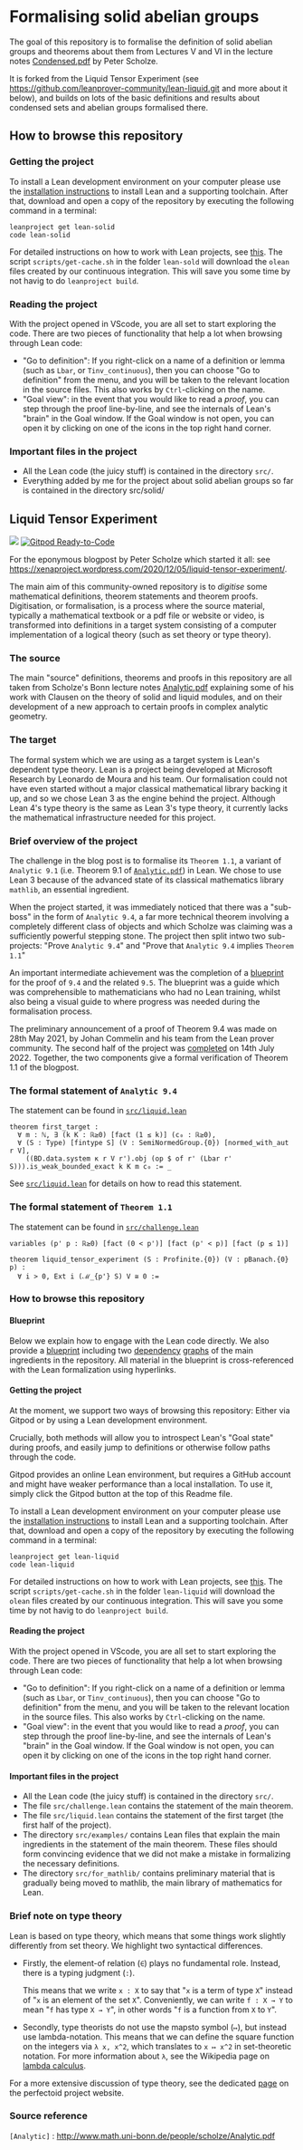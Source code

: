 # Formalising solid abelian groups

The goal of this repository is to formalise the definition of solid abelian groups and theorems about them from Lectures V and VI in the lecture notes [Condensed.pdf](https://people.mpim-bonn.mpg.de/scholze/Condensed.pdf) by Peter Scholze.

It is forked from the Liquid Tensor Experiment (see https://github.com/leanprover-community/lean-liquid.git and more about it below), and builds on lots of the basic definitions and results about condensed sets and abelian groups formalised there.

## How to browse this repository

### Getting the project

To install a Lean development environment on your computer please use the
[installation instructions](https://leanprover-community.github.io/get_started.html#regular-install)
to install Lean and a supporting toolchain.
After that, download and open a copy of the repository
by executing the following command in a terminal:
```
leanproject get lean-solid
code lean-solid
```
For detailed instructions on how to work with Lean projects,
see [this](https://leanprover-community.github.io/install/project.html). The script `scripts/get-cache.sh`
in the folder `lean-sold` will download the `olean` files created by our continuous integration. This
will save you some time by not havig to do `leanproject build`.

### Reading the project

With the project opened in VScode,
you are all set to start exploring the code.
There are two pieces of functionality that help a lot when browsing through Lean code:

* "Go to definition": If you right-click on a name of a definition or lemma
  (such as `Lbar`, or `Tinv_continuous`), then you can choose "Go to definition" from the menu,
  and you will be taken to the relevant location in the source files.
  This also works by `Ctrl`-clicking on the name.
* "Goal view": in the event that you would like to read a *proof*,
  you can step through the proof line-by-line,
  and see the internals of Lean's "brain" in the Goal window.
  If the Goal window is not open,
  you can open it by clicking on one of the icons in the top right hand corner.

### Important files in the project

* All the Lean code (the juicy stuff) is contained in the directory `src/`.
* Everything added by me for the project about solid abelian groups so far is contained in the directory src/solid/

## Liquid Tensor Experiment

[![](https://github.com/leanprover-community/lean-liquid/actions/workflows/build.yml/badge.svg?branch=master)](https://github.com/leanprover-community/lean-liquid/actions/workflows/build.yml)
[![Gitpod Ready-to-Code](https://img.shields.io/badge/Gitpod-ready--to--code-blue?logo=gitpod)](https://gitpod.io/#https://github.com/leanprover-community/lean-liquid)

For the eponymous blogpost by Peter Scholze which started it all: see https://xenaproject.wordpress.com/2020/12/05/liquid-tensor-experiment/.

The main aim of this community-owned repository is to *digitise* some mathematical definitions, theorem statements and theorem proofs. Digitisation, or formalisation, is a process where the source material, typically a mathematical textbook or a pdf file or website or video, is transformed into definitions in a target system consisting of a computer implementation of a logical theory (such as set theory or type theory).

### The source

The main "source" definitions, theorems and proofs in this repository are all taken from Scholze's Bonn lecture notes [Analytic.pdf](https://www.math.uni-bonn.de/people/scholze/Analytic.pdf) explaining some of his work with Clausen on the theory of solid and liquid modules, and on their development of a new approach to certain proofs in complex analytic geometry.

### The target

The formal system which we are using as a target system is Lean's dependent type theory. Lean is a project being developed at Microsoft Research by Leonardo de Moura and his team. Our formalisation could not have even started without a major classical mathematical library backing it up, and so we chose Lean 3 as the engine behind the project. Although Lean 4's type theory is the same as Lean 3's type theory, it currently lacks the mathematical infrastructure needed for this project.

### Brief overview of the project

The challenge in the blog post is to formalise its `Theorem 1.1`, a variant of `Analytic 9.1` (i.e. Theorem 9.1 of [`Analytic.pdf`](https://www.math.uni-bonn.de/people/scholze/Analytic.pdf)) in Lean.
We chose to use Lean 3 because of the advanced state of its classical mathematics library `mathlib`, an essential ingredient.

When the project started, it was immediately noticed that there was a "sub-boss" in the form of `Analytic 9.4`, a far more technical theorem involving a completely different class of objects and which Scholze was claiming was a sufficiently powerful stepping stone. The project then split intwo two sub-projects:
"Prove `Analytic 9.4`" and "Prove that `Analytic 9.4` implies `Theorem 1.1`"

An important intermediate achievement was the completion of a [blueprint](https://leanprover-community.github.io/liquid/) for the proof of `9.4` and the related `9.5`. The blueprint was a guide which was comprehensible to mathematicians who had no Lean training, whilst also being a visual guide to where progress was needed during the formalisation process.

The preliminary announcement of a proof of Theorem 9.4 was made on 28th May 2021, by Johan Commelin and his team from the Lean prover community.
The second half of the project was [completed](https://leanprover-community.github.io/blog/posts/lte-final/) on 14th July 2022.
Together, the two components give a formal verification of Theorem 1.1 of the blogpost.

### The formal statement of `Analytic 9.4`

The statement can be found in [`src/liquid.lean`](https://github.com/leanprover-community/lean-liquid/blob/master/src/liquid.lean#L37)

```lean
theorem first_target :
  ∀ m : ℕ, ∃ (k K : ℝ≥0) [fact (1 ≤ k)] (c₀ : ℝ≥0),
  ∀ (S : Type) [fintype S] (V : SemiNormedGroup.{0}) [normed_with_aut r V],
    ​((BD.data.system κ r V r').obj (op $ of r' (Lbar r' S))).is_weak_bounded_exact k K m c₀ := _
```

See [`src/liquid.lean`](https://github.com/leanprover-community/lean-liquid/blob/master/src/liquid.lean#40)
for details on how to read this statement.

### The formal statement of `Theorem 1.1`

The statement can be found in [`src/challenge.lean`](https://github.com/leanprover-community/lean-liquid/blob/master/src/challenge.lean#L28)

```lean
variables (p' p : ℝ≥0) [fact (0 < p')] [fact (p' < p)] [fact (p ≤ 1)]

theorem liquid_tensor_experiment (S : Profinite.{0}) (V : pBanach.{0} p) :
  ∀ i > 0, Ext i (ℳ_{p'} S) V ≅ 0 :=
```

### How to browse this repository

#### Blueprint

Below we explain how to engage with the Lean code directly.
We also provide a [blueprint](https://leanprover-community.github.io/liquid/)
including two [dependency](https://leanprover-community.github.io/liquid/dep_graph_section_1.html)
[graphs](https://leanprover-community.github.io/liquid/dep_graph_section_2.html)
of the main ingredients in the repository.
All material in the blueprint is cross-referenced with the Lean formalization using hyperlinks.

#### Getting the project

At the moment, we support two ways of browsing this repository:
Either via Gitpod or by using a Lean development environment.

Crucially, both methods will allow you to introspect Lean's "Goal state" during proofs,
and easily jump to definitions or otherwise follow paths through the code.

Gitpod provides an online Lean environment, but requires a GitHub account
and might have weaker performance than a local installation.
To use it, simply click the Gitpod button at the top of this Readme file.

To install a Lean development environment on your computer please use the
[installation instructions](https://leanprover-community.github.io/get_started.html#regular-install)
to install Lean and a supporting toolchain.
After that, download and open a copy of the repository
by executing the following command in a terminal:
```
leanproject get lean-liquid
code lean-liquid
```
For detailed instructions on how to work with Lean projects,
see [this](https://leanprover-community.github.io/install/project.html). The script `scripts/get-cache.sh`
in the folder `lean-liquid` will download the `olean` files created by our continuous integration. This
will save you some time by not havig to do `leanproject build`.

#### Reading the project

With the project opened in VScode,
you are all set to start exploring the code.
There are two pieces of functionality that help a lot when browsing through Lean code:

* "Go to definition": If you right-click on a name of a definition or lemma
  (such as `Lbar`, or `Tinv_continuous`), then you can choose "Go to definition" from the menu,
  and you will be taken to the relevant location in the source files.
  This also works by `Ctrl`-clicking on the name.
* "Goal view": in the event that you would like to read a *proof*,
  you can step through the proof line-by-line,
  and see the internals of Lean's "brain" in the Goal window.
  If the Goal window is not open,
  you can open it by clicking on one of the icons in the top right hand corner.

#### Important files in the project

* All the Lean code (the juicy stuff) is contained in the directory `src/`.
* The file `src/challenge.lean` contains the statement of the main theorem.
* The file `src/liquid.lean` contains the statement of the first target (the first half of the project).
* The directory `src/examples/` contains Lean files that explain the main ingredients in the statement of the main theorem.
  These files should form convincing evidence that we did not make a mistake in formalizing the necessary definitions.
* The directory `src/for_mathlib/` contains preliminary material that is gradually being moved to mathlib, the main library of mathematics for Lean.

### Brief note on type theory

Lean is based on type theory,
which means that some things work slightly differently from set theory.
We highlight two syntactical differences.

* Firstly, the element-of relation (`∈`) plays no fundamental role.
  Instead, there is a typing judgment (`:`).

  This means that we write `x : X` to say that "`x` is a term of type `X`"
  instead of "`x` is an element of the set `X`".
  Conveniently, we can write `f : X → Y` to mean "`f` has type `X → Y`",
  in other words "`f` is a function from `X` to `Y`".

* Secondly, type theorists do not use the mapsto symbol (`↦`),
  but instead use lambda-notation.
  This means that we can define the square function on the integers via
  `λ x, x^2`, which translates to `x ↦ x^2` in set-theoretic notation.
  For more information about `λ`, see the Wikipedia page on
  [lambda calculus](https://en.wikipedia.org/wiki/Lambda_calculus).

For a more extensive discussion of type theory,
see the dedicated
[page](https://leanprover-community.github.io/lean-perfectoid-spaces/type_theory.html)
on the perfectoid project website.

### Source reference

`[Analytic]` : http://www.math.uni-bonn.de/people/scholze/Analytic.pdf

[Analytic]: http://www.math.uni-bonn.de/people/scholze/Analytic.pdf
